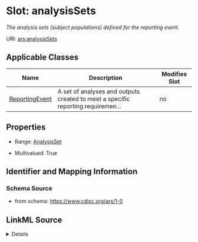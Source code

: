 # Slot: analysisSets


_The analysis sets (subject populations) defined for the reporting event._



URI: [ars:analysisSets](https://www.cdisc.org/ars/1-0/analysisSets)



<!-- no inheritance hierarchy -->




## Applicable Classes

| Name | Description | Modifies Slot |
| --- | --- | --- |
[ReportingEvent](ReportingEvent.md) | A set of analyses and outputs created to meet a specific reporting requiremen... |  no  |







## Properties

* Range: [AnalysisSet](AnalysisSet.md)

* Multivalued: True





## Identifier and Mapping Information







### Schema Source


* from schema: https://www.cdisc.org/ars/1-0




## LinkML Source

<details>
```yaml
name: analysisSets
description: The analysis sets (subject populations) defined for the reporting event.
from_schema: https://www.cdisc.org/ars/1-0
rank: 1000
multivalued: true
alias: analysisSets
domain_of:
- ReportingEvent
range: AnalysisSet
inlined: true
inlined_as_list: true

```
</details>